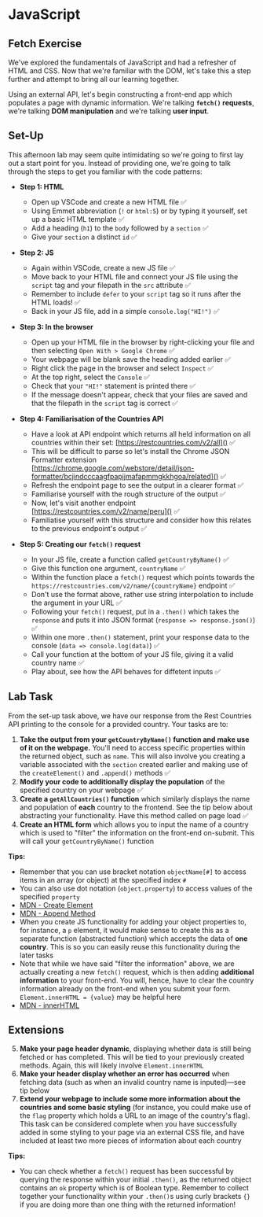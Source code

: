 # JavaScript

## Fetch Exercise

We've explored the fundamentals of JavaScript and had a refresher of HTML and CSS. Now that we're familiar with the DOM, let's take this a step further and attempt to bring all our learning together. 

Using an external API, let's begin constructing a front-end app which populates a page with dynamic information. We're talking **`fetch()` requests**, we're talking **DOM manipulation** and we're talking **user input**.

## Set-Up

This afternoon lab may seem quite intimidating so we're going to first lay out a start point for you. Instead of providing one, we're going to talk through the steps to get you familiar with the code patterns:

- **Step 1: HTML**
	- Open up VSCode and create a new HTML file ✅
	- Using Emmet abbreviation (`!` or `html:5`) or by typing it yourself, set up a basic HTML template ✅
	- Add a heading (`h1`) to the `body` followed by a `section` ✅
	- Give your `section` a distinct `id` ✅

- **Step 2: JS**
	- Again within VSCode, create a new JS file ✅
	- Move back to your HTML file and connect your JS file using the `script` tag and your filepath in the `src` attribute ✅
	- Remember to include `defer` to your `script` tag so it runs after the HTML loads! ✅
	- Back in your JS file, add in a simple `console.log("HI!")` ✅

- **Step 3: In the browser**	
	- Open up your HTML file in the browser by right-clicking your file and then selecting `Open With > Google Chrome` ✅
	- Your webpage will be blank save the heading added earlier ✅
	- Right click the page in the browser and select `Inspect` ✅
	- At the top right, select the `Console` ✅
	- Check that your `"HI!"` statement is printed there ✅
	- If the message doesn't appear, check that your files are saved and that the filepath in the `script` tag is correct ✅

- **Step 4: Familiarisation of the Countries API**
	- Have a look at API endpoint which returns all held information on all countries within their set: [https://restcountries.com/v2/all]() ✅
	- This will be difficult to parse so let's install the Chrome JSON Formatter extension [https://chrome.google.com/webstore/detail/json-formatter/bcjindcccaagfpapjjmafapmmgkkhgoa/related]() ✅
	- Refresh the endpoint page to see the output in a clearer format ✅
	- Familiarise yourself with the rough structure of the output ✅
	- Now, let's visit another endpoint [https://restcountries.com/v2/name/peru]() ✅
	- Familiatise yourself with this structure and consider how this relates to the previous endpoint's output ✅

- **Step 5: Creating our `fetch()` request**
	- In your JS file, create a function called `getCountryByName()` ✅
	- Give this function one argument, `countryName` ✅
	- Within the function place a `fetch()` request which points towards the `https://restcountries.com/v2/name/{countryName}` endpoint ✅
	- Don't use the format above, rather use string interpolation to include the argument in your URL ✅
	- Following your `fetch()` request, put in a `.then()` which takes the `response` and puts it into JSON format (`response => response.json()`) ✅
	- Within one more `.then()` statement, print your response data to the console (`data => console.log(data)`) ✅
	- Call your function at the bottom of your JS file, giving it a valid country name ✅
	- Play about, see how the API behaves for diffetent inputs ✅

	
## Lab Task

From the set-up task above, we have our response from the Rest Countries API printing to the console for a provided country. Your tasks are to:

1. **Take the output from your `getCountryByName()` function and make use of it on the webpage.** You'll need to access specific properties within the returned object, such as `name`. This will also involve you creating a variable associated with the `section` created earlier and making use of the `createElement()` and `.append()` methods ✅
2. **Modify your code to additionally display the population** of the specified country on your webpage ✅
3. **Create a `getAllCountries()` function** which similarly displays the name and population of **each** country to the frontend. See the tip below about abstracting your functionality. Have this method called on page load ✅
4. **Create an HTML form** which allows you to input the name of a country which is used to "filter" the information on the front-end on-submit. This will call your `getCountryByName()` function

**Tips:** 

- Remember that you can use bracket notation `objectName[#]` to access items in an array (or object) at the specified index `#`
- You can also use dot notation (`object.property`) to access values of the specified `property`
- [MDN - Create Element](https://developer.mozilla.org/en-US/docs/Web/API/Document/createElement)
- [MDN - Append Method](https://developer.mozilla.org/en-US/docs/Web/API/Element/append)
- When you create JS functionality for adding your object properties to, for instance, a `p` element, it would make sense to create this as a separate function (abstracted function) which accepts the data of **one country**. This is so you can easily reuse this functionality during the later tasks
- Note that while we have said "filter the information" above, we are actually creating a new `fetch()` request, which is then adding **additional information** to your front-end. You will, hence, have to clear the country information already on the front-end when you submit your form. `Element.innerHTML = {value}` may be helpful here
- [MDN - innerHTML](https://developer.mozilla.org/en-US/docs/Web/API/Element/innerHTML)

## Extensions

5. **Make your page header dynamic**, displaying whether data is still being fetched or has completed. This will be tied to your previously created methods. Again, this will likely involve `Element.innerHTML`
6. **Make your header display whether an error has occurred** when fetching data (such as when an invalid country name is inputed)—see tip below
7. **Extend your webpage to include some more information about the countries and some basic styling** (for instance, you could make use of the `flag` property which holds a URL to an image of the country's flag). This task can be considered complete when you have successfully added in some styling to your page via an external CSS file, and have included at least two more pieces of information about each country

**Tips:**

- You can check whether a `fetch()` request has been successful by querying the response within your initial `.then()`, as the returned object contains an `ok` property which is of Boolean type. Remember to collect together your functionality within your `.then()`s using curly brackets `{}` if you are doing more than one thing with the returned information!

	